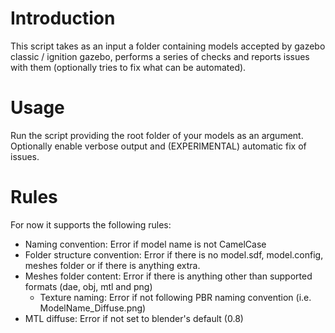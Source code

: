 # Introduction

This script takes as an input a folder containing models accepted by gazebo classic / ignition gazebo,
performs a series of checks and reports issues with them (optionally tries to fix what can be automated).

# Usage
Run the script providing the root folder of your models as an argument. Optionally enable verbose output and (EXPERIMENTAL)
automatic fix of issues.

# Rules

For now it supports the following rules:
* Naming convention: Error if model name is not CamelCase
* Folder structure convention: Error if there is no model.sdf, model.config, meshes folder or if there is anything extra.
* Meshes folder content: Error if there is anything other than supported formats (dae, obj, mtl and png)
  * Texture naming: Error if not following PBR naming convention (i.e. ModelName_Diffuse.png)
* MTL diffuse: Error if not set to blender's default (0.8)
